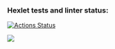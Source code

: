 ### Hexlet tests and linter status:
[![Actions Status](https://github.com/plusha-fullstack/python-project-lvl1/workflows/hexlet-check/badge.svg)](https://github.com/plusha-fullstack/python-project-lvl1/actions)


<a href="https://codeclimate.com/github/plusha-fullstack/python-project-lvl1/maintainability"><img src="https://api.codeclimate.com/v1/badges/6a84b32ae8270c7dae34/maintainability" /></a>
